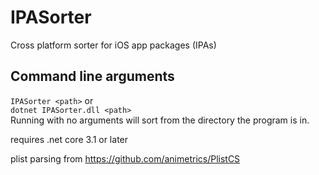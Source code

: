 # IPASorter  
Cross platform sorter for iOS app packages (IPAs)  

## Command line arguments  
`IPASorter <path>` or  
`dotnet IPASorter.dll <path>`  
Running with no arguments will sort from the directory the program is in.  
  
requires .net core 3.1 or later  
  
plist parsing from https://github.com/animetrics/PlistCS  
